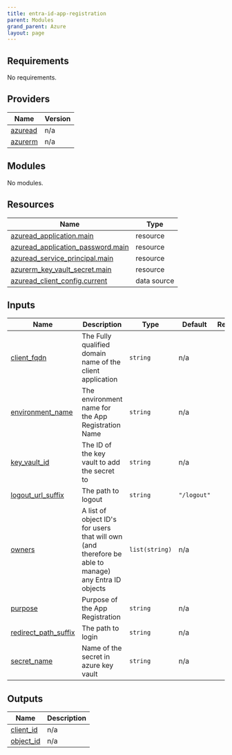 ```yaml
---
title: entra-id-app-registration
parent: Modules
grand_parent: Azure
layout: page
---
```


<!-- BEGIN_TF_DOCS -->

## Requirements

No requirements.

## Providers

| Name | Version |
|------|---------|
| <a name="provider_azuread"></a> [azuread](#provider\_azuread) | n/a |
| <a name="provider_azurerm"></a> [azurerm](#provider\_azurerm) | n/a |

## Modules

No modules.

## Resources

| Name | Type |
|------|------|
| [azuread_application.main](https://registry.terraform.io/providers/hashicorp/azuread/latest/docs/resources/application) | resource |
| [azuread_application_password.main](https://registry.terraform.io/providers/hashicorp/azuread/latest/docs/resources/application_password) | resource |
| [azuread_service_principal.main](https://registry.terraform.io/providers/hashicorp/azuread/latest/docs/resources/service_principal) | resource |
| [azurerm_key_vault_secret.main](https://registry.terraform.io/providers/hashicorp/azurerm/latest/docs/resources/key_vault_secret) | resource |
| [azuread_client_config.current](https://registry.terraform.io/providers/hashicorp/azuread/latest/docs/data-sources/client_config) | data source |

## Inputs

| Name | Description | Type | Default | Required |
|------|-------------|------|---------|:--------:|
| <a name="input_client_fqdn"></a> [client\_fqdn](#input\_client\_fqdn) | The Fully qualified domain name of the client application | `string` | n/a | yes |
| <a name="input_environment_name"></a> [environment\_name](#input\_environment\_name) | The environment name for the App Registration Name | `string` | n/a | yes |
| <a name="input_key_vault_id"></a> [key\_vault\_id](#input\_key\_vault\_id) | The ID of the key vault to add the secret to | `string` | n/a | yes |
| <a name="input_logout_url_suffix"></a> [logout\_url\_suffix](#input\_logout\_url\_suffix) | The path to logout | `string` | `"/logout"` | no |
| <a name="input_owners"></a> [owners](#input\_owners) | A list of object ID's for users that will own (and therefore be able to manage) any Entra ID objects | `list(string)` | n/a | yes |
| <a name="input_purpose"></a> [purpose](#input\_purpose) | Purpose of the App Registration | `string` | n/a | yes |
| <a name="input_redirect_path_suffix"></a> [redirect\_path\_suffix](#input\_redirect\_path\_suffix) | The path to login | `string` | n/a | yes |
| <a name="input_secret_name"></a> [secret\_name](#input\_secret\_name) | Name of the secret in azure key vault | `string` | n/a | yes |

## Outputs

| Name | Description |
|------|-------------|
| <a name="output_client_id"></a> [client\_id](#output\_client\_id) | n/a |
| <a name="output_object_id"></a> [object\_id](#output\_object\_id) | n/a |

<!-- END_TF_DOCS -->